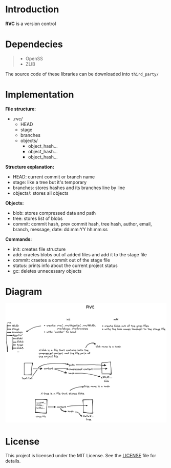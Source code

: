 # Introduction

**RVC** is a version control

# Dependecies

> * OpenSS
> * ZLIB

The source code of these libraries can be downloaded into `third_party/`

# Implementation

**File structure:**
* .rvc/
	* HEAD
	* stage
	* branches
	* objects/
		* object_hash...
		* object_hash...
		* object_hash...

**Structure explanation:**
* HEAD: current commit or branch name
* stage: like a tree but it's temporary
* branches: stores hashes and its branches line by line
* objects/: stores all objects

**Objects:**
* blob: stores compressed data and path
* tree: stores list of blobs
* commit: commit hash, prev commit hash, tree hash, author, email, branch, message, date: dd:mm:YY hh:mm:ss

**Commands:**
* init: creates file structure
* add: craetes blobs out of added files and add it to the stage file
* commit: craetes a commit out of the stage file
* status: prints info about the current project status
* gc: deletes unnecessary objects

# Diagram

![commands](docs/commands.png)

# License

This project is licensed under the MIT License. See the [LICENSE](LICENSE) file for details.

